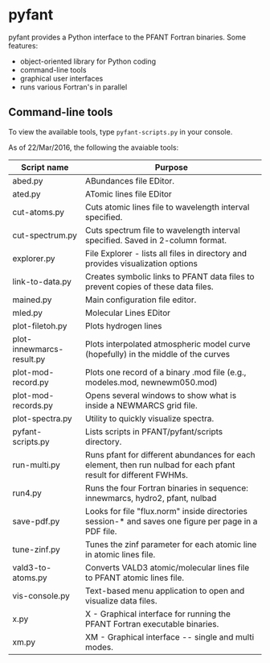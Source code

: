 # pyfant

pyfant provides a Python interface to the PFANT Fortran binaries. Some features:
  - object-oriented library for Python coding
  - command-line tools
  - graphical user interfaces
  - runs various Fortran's in parallel
 
## Command-line tools

To view the available tools, type ```pyfant-scripts.py``` in your console.

As of 22/Mar/2016, the following the avaiable tools:


Script name               | Purpose
--------------------------|----------
abed.py                   | ABundances file EDitor.
ated.py                   | ATomic lines file EDitor
cut-atoms.py              | Cuts atomic lines file to wavelength interval specified.
cut-spectrum.py           | Cuts spectrum file to wavelength interval specified. Saved in 2-column format.
explorer.py               | File Explorer - lists all files in directory and provides visualization options
link-to-data.py           | Creates symbolic links to PFANT data files to prevent copies of these data files.
mained.py                 | Main configuration file editor.
mled.py                   | Molecular Lines EDitor
plot-filetoh.py           | Plots hydrogen lines
plot-innewmarcs-result.py | Plots interpolated atmospheric model curve (hopefully) in the middle of the curves
plot-mod-record.py        | Plots one record of a binary .mod file (e.g., modeles.mod, newnewm050.mod)
plot-mod-records.py       | Opens several windows to show what is inside a NEWMARCS grid file.
plot-spectra.py           | Utility to quickly visualize spectra.
pyfant-scripts.py         | Lists scripts in PFANT/pyfant/scripts directory.
run-multi.py              | Runs pfant for different abundances for each element, then run nulbad for each pfant result for different FWHMs.
run4.py                   | Runs the four Fortran binaries in sequence: innewmarcs, hydro2, pfant, nulbad
save-pdf.py               | Looks for file "flux.norm" inside directories session-* and saves one figure per page in a PDF file.
tune-zinf.py              | Tunes the zinf parameter for each atomic line in atomic lines file.
vald3-to-atoms.py         | Converts VALD3 atomic/molecular lines file to PFANT atomic lines file.
vis-console.py            | Text-based menu application to open and visualize data files.
x.py                      | X - Graphical interface for running the PFANT Fortran executable binaries.
xm.py                     | XM - Graphical interface -- single and multi modes.

